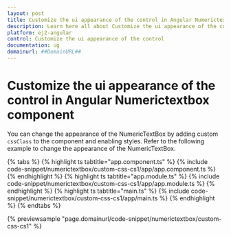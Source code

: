 ```yaml
---
layout: post
title: Customize the ui appearance of the control in Angular Numerictextbox component | Syncfusion
description: Learn here all about Customize the ui appearance of the control in Syncfusion Angular Numerictextbox component of Syncfusion Essential JS 2 and more.
platform: ej2-angular
control: Customize the ui appearance of the control 
documentation: ug
domainurl: ##DomainURL##
---
```


# Customize the ui appearance of the control in Angular Numerictextbox component

You can change the appearance of the NumericTextBox by adding custom `cssClass` to the component and enabling styles. Refer to the following example to change the appearance of the NumericTextBox.

{% tabs %}
{% highlight ts tabtitle="app.component.ts" %}
{% include code-snippet/numerictextbox/custom-css-cs1/app/app.component.ts %}
{% endhighlight %}
{% highlight ts tabtitle="app.module.ts" %}
{% include code-snippet/numerictextbox/custom-css-cs1/app/app.module.ts %}
{% endhighlight %}
{% highlight ts tabtitle="main.ts" %}
{% include code-snippet/numerictextbox/custom-css-cs1/app/main.ts %}
{% endhighlight %}
{% endtabs %}
  
{% previewsample "page.domainurl/code-snippet/numerictextbox/custom-css-cs1" %}